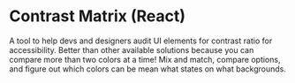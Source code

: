 # Contrast Matrix (React)

A tool to help devs and designers audit UI elements for contrast ratio for accessibility. Better than other available solutions because you can compare more than two colors at a time! Mix and match, compare options, and figure out which colors can be mean what states on what backgrounds. 

